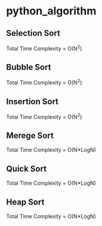 # python_algorithm
## Selection Sort
Total Time Complexity = O(N<sup>2</sup>)

## Bubble Sort
Total Time Complexity = O(N<sup>2</sup>)

## Insertion Sort
Total Time Complexity = O(N<sup>2</sup>)

## Merege Sort
Total Time Complexity = O(N*LogN)

## Quick Sort
Total Time Complexity = O(N*LogN)

## Heap Sort
Total Time Complexity = O(N*LogN)
